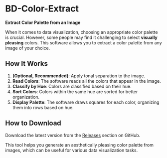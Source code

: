 # BD-Color-Extract
**Extract Color Palette from an Image**

When it comes to data visualization, choosing an appropriate color palette is crucial. However, some people may find it challenging to select **visually pleasing** colors. This software allows you to extract a color palette from any image of your choice.

## How It Works

1. **(Optional, Recommended)**: Apply tonal separation to the image.
2. **Read Colors**: The software reads all the colors that appear in the image.
3. **Classify by Hue**: Colors are classified based on their hue.
4. **Sort Colors**: Colors within the same hue are sorted for better organization.
5. **Display Palette**: The software draws squares for each color, organizing them into rows based on hue.

## How to Download
Download the latest version from the [Releases](https://github.com/MaximeMET/BD-color-extract/releases) section on GitHub.

This tool helps you generate an aesthetically pleasing color palette from images, which can be useful for various data visualization tasks.
